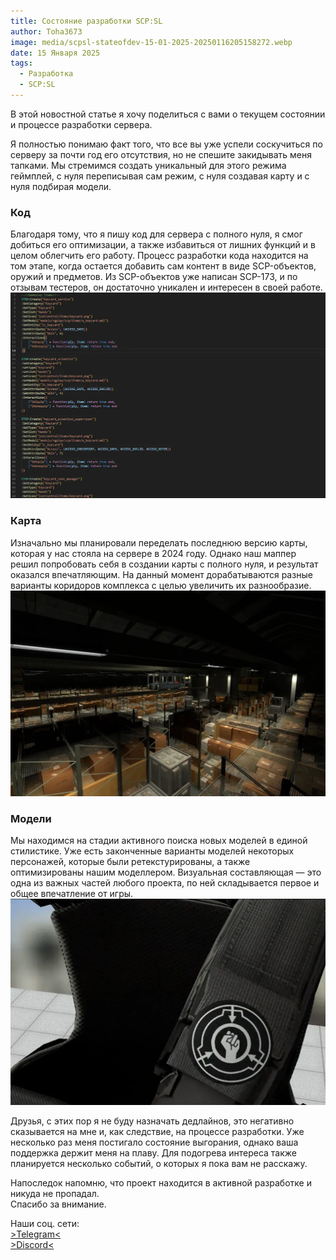 ```yaml
---
title: Состояние разработки SCP:SL
author: Toha3673
image: media/scpsl-stateofdev-15-01-2025-20250116205158272.webp
date: 15 Января 2025
tags:
  - Разработка
  - SCP:SL
---
```


В этой новостной статье я хочу поделиться с вами о текущем состоянии и процессе разработки сервера.

Я полностью понимаю факт того, что все вы уже успели соскучиться по серверу за почти год его отсутствия, но не спешите закидывать меня тапками.
Мы стремимся создать уникальный для этого режима геймплей, с нуля переписывая сам режим, с нуля создавая карту и с нуля подбирая модели.

### Код
Благодаря тому, что я пишу код для сервера с полного нуля, я смог добиться его оптимизации, а также избавиться от лишних функций и в целом облегчить его работу.
Процесс разработки кода находится на том этапе, когда остается добавить сам контент в виде SCP-объектов, оружий и предметов.
Из SCP-объектов уже написан SCP-173, и по отзывам тестеров, он достаточно уникален и интересен в своей работе.
![](media/scpsl-stateofdev-15-01-2025-20250116205141569.webp)

### Карта
Изначально мы планировали переделать последнюю версию карты, которая у нас стояла на сервере в 2024 году.
Однако наш маппер решил попробовать себя в создании карты с полного нуля, и результат оказался впечатляющим.
На данный момент дорабатываются разные варианты коридоров комплекса с целью увеличить их разнообразие.
![](media/scpsl-stateofdev-15-01-2025-20250116205147381.webp)

### Модели
Мы находимся на стадии активного поиска новых моделей в единой стилистике.
Уже есть законченные варианты моделей некоторых персонажей, которые были ретекстурированы, а также оптимизированы нашим моделлером.
Визуальная составляющая — это одна из важных частей любого проекта, по ней складывается первое и общее впечатление от игры.
![](media/scpsl-stateofdev-15-01-2025-20250116205152788.webp)

Друзья, с этих пор я не буду назначать дедлайнов, это негативно сказывается на мне и, как следствие, на процессе разработки.
Уже несколько раз меня постигало состояние выгорания, однако ваша поддержка держит меня на плаву.
Для подогрева интереса также планируется несколько событий, о которых я пока вам не расскажу.

Напоследок напомню, что проект находится в активной разработке и никуда не пропадал.  
Спасибо за внимание.


Наши соц. сети:  
[>Telegram<](https://t.me/rg_play_tg)  
[>Discord<](https://discord.gg/WSfebNnxP5)
